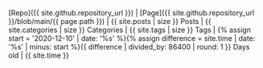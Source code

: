 <br>

[Repo]({{ site.github.repository_url }}) | [Page]({{ site.github.repository_url }}/blob/main/{{ page.path }}) | {{ site.posts | size }} Posts | {{ site.categories | size }} Categories | {{ site.tags | size }} Tags | {% assign start = '2020-12-10' | date: '%s' %}{% assign difference = site.time | date: '%s' | minus: start %}{{ difference | divided_by: 86400 | round: 1 }} Days old | {{ site.time }}
